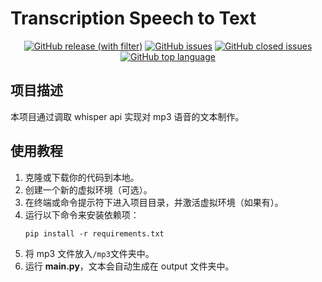 # Transcription Speech to Text

<div align="center">
    <a href="https://github.com/cannot-hero/transcription_speech_to_text/releases" target="_blank">
        <img alt="GitHub release (with filter)"
             src="https://img.shields.io/github/v/release/cannot-hero/transcription_speech_to_text"></a>
    <a href="https://github.com/cannot-hero/transcription_speech_to_text/issues" target="_blank">
        <img alt="GitHub issues" src="https://img.shields.io/github/issues/cannot-hero/transcription_speech_to_text"></a>
    <a href="https://github.com/cannot-hero/transcription_speech_to_text/issues?q=is%3Aissue+is%3Aclosed" target="_blank">
        <img alt="GitHub closed issues" src="https://img.shields.io/github/issues-closed/cannot-hero/transcription_speech_to_text?color=%23A400C8"></a>
    <a href="https://shields.io/" target="_blank">
        <img alt="GitHub top language" src="https://img.shields.io/github/languages/top/cannot-hero/transcription_speech_to_text"></a>
</div>

## 项目描述

本项目通过调取 whisper api 实现对 mp3 语音的文本制作。

## 使用教程

1. 克隆或下载你的代码到本地。
2. 创建一个新的虚拟环境（可选）。
3. 在终端或命令提示符下进入项目目录，并激活虚拟环境（如果有）。
4. 运行以下命令来安装依赖项：
    ```
    pip install -r requirements.txt
    ```
5. 将 mp3 文件放入`/mp3`文件夹中。
6. 运行 **main.py**，文本会自动生成在 output 文件夹中。
